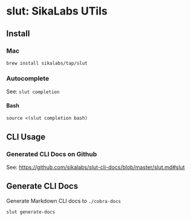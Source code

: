 # slut: SikaLabs UTils

## Install

### Mac

```
brew install sikalabs/tap/slut
```

### Autocomplete

See: `slut completion`

#### Bash

```
source <(slut completion bash)
```

## CLI Usage

### Generated CLI Docs on Github

See: <https://github.com/sikalabs/slut-cli-docs/blob/master/slut.md#slut>

## Generate CLI Docs

Generate Markdown CLI docs to `./cobra-docs`

```
slut generate-docs
```
